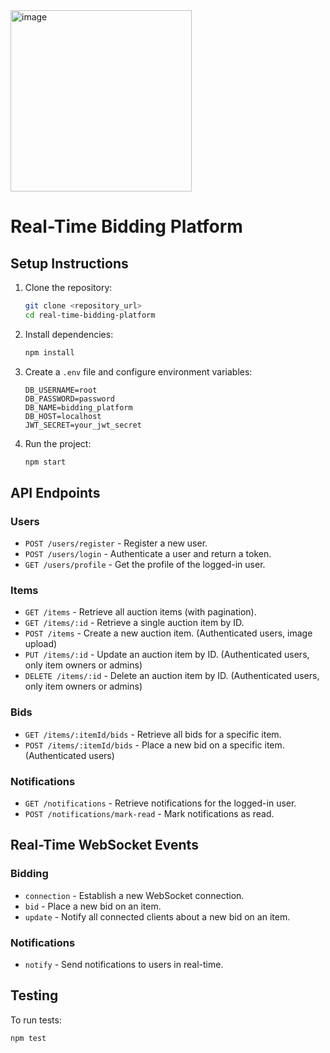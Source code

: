<img width="290" alt="image" src="https://github.com/RajneeshOjha0/Real-time-Biding/assets/151709914/10dc32e9-6fc7-429f-a73e-b3c86706e673">

# Real-Time Bidding Platform

## Setup Instructions

1. Clone the repository:
    ```bash
    git clone <repository_url>
    cd real-time-bidding-platform
    ```

2. Install dependencies:
    ```bash
    npm install
    ```

3. Create a `.env` file and configure environment variables:
    ```plaintext
    DB_USERNAME=root
    DB_PASSWORD=password
    DB_NAME=bidding_platform
    DB_HOST=localhost
    JWT_SECRET=your_jwt_secret
    ```

4. Run the project:
    ```bash
    npm start
    ```

## API Endpoints

### Users
- `POST /users/register` - Register a new user.
- `POST /users/login` - Authenticate a user and return a token.
- `GET /users/profile` - Get the profile of the logged-in user.

### Items
- `GET /items` - Retrieve all auction items (with pagination).
- `GET /items/:id` - Retrieve a single auction item by ID.
- `POST /items` - Create a new auction item. (Authenticated users, image upload)
- `PUT /items/:id` - Update an auction item by ID. (Authenticated users, only item owners or admins)
- `DELETE /items/:id` - Delete an auction item by ID. (Authenticated users, only item owners or admins)

### Bids
- `GET /items/:itemId/bids` - Retrieve all bids for a specific item.
- `POST /items/:itemId/bids` - Place a new bid on a specific item. (Authenticated users)

### Notifications
- `GET /notifications` - Retrieve notifications for the logged-in user.
- `POST /notifications/mark-read` - Mark notifications as read.

## Real-Time WebSocket Events

### Bidding
- `connection` - Establish a new WebSocket connection.
- `bid` - Place a new bid on an item.
- `update` - Notify all connected clients about a new bid on an item.

### Notifications
- `notify` - Send notifications to users in real-time.

## Testing

To run tests:
```bash
npm test
